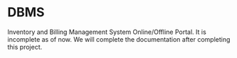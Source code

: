 DBMS
====

Inventory and Billing Management System Online/Offline Portal. It is incomplete as of now.
We will complete the documentation after completing this project. 
